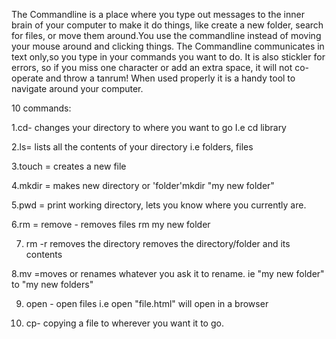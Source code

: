 The Commandline is a place where you type out  messages to the inner brain of your computer to make it do things, like create a new folder, search for files, or move them around.You use the commandline instead of moving your mouse around and clicking things.
The Commandline communicates in text only,so you type in your commands you want to do.
It is also stickler for errors, so if you miss one character or add an extra space, it will not co-operate and throw a tanrum! When used properly it is a handy tool to navigate around your computer. 

10 commands: 

1.cd- changes your directory to where you want to go I.e cd library

2.ls= lists all the contents of your directory i.e folders, files

3.touch = creates a new file

4.mkdir = makes new directory or 'folder'mkdir "my new folder"

5.pwd = print working directory, lets you know where you currently are. 

6.rm = remove - removes files rm my new folder

7. rm -r removes the directory removes the directory/folder and its contents

8.mv =moves or renames whatever you ask it to rename. ie "my new folder" to "my new folders"

9. open - open files i.e open "file.html" will open in a browser

10. cp- copying a file to wherever you want it to go.
